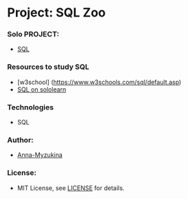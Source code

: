 # Project: SQL Zoo

### Solo PROJECT: 
- [SQL](https://www.theodinproject.com/courses/databases/lessons/sql?ref=lnav)

### Resources to study SQL
- [w3school] (https://www.w3schools.com/sql/default.asp)
- [SQL on sololearn](https://www.sololearn.com/Play/SQL)

### Technologies
- SQL

### Author:
- [Anna-Myzukina](https://github.com/Anna-Myzukina)

### License:
- MIT License, see [LICENSE](LICENSE.md) for details.
